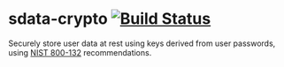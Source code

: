 # sdata-crypto [![Build Status](https://travis-ci.org/mirrorx/sdata-crypto.svg?branch=master)](https://travis-ci.org/mirrorx/sdata-crypto)

Securely store user data at rest using keys derived from user passwords, using
[NIST 800-132](http://csrc.nist.gov/publications/nistpubs/800-132/nist-sp800-132.pdf) recommendations.
